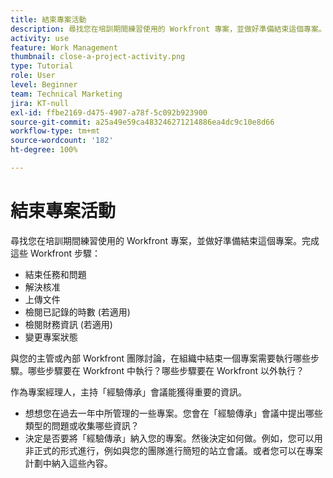 ```yaml
---
title: 結束專案活動
description: 尋找您在培訓期間練習使用的 Workfront 專案，並做好準備結束這個專案。
activity: use
feature: Work Management
thumbnail: close-a-project-activity.png
type: Tutorial
role: User
level: Beginner
team: Technical Marketing
jira: KT-null
exl-id: ffbe2169-d475-4907-a78f-5c092b923900
source-git-commit: a25a49e59ca483246271214886ea4dc9c10e8d66
workflow-type: tm+mt
source-wordcount: '182'
ht-degree: 100%

---
```


# 結束專案活動

尋找您在培訓期間練習使用的 Workfront 專案，並做好準備結束這個專案。完成這些 Workfront 步驟：

* 結束任務和問題
* 解決核准
* 上傳文件
* 檢閱已記錄的時數 (若適用)
* 檢閱財務資訊 (若適用)
* 變更專案狀態

與您的主管或內部 Workfront 團隊討論，在組織中結束一個專案需要執行哪些步驟。哪些步驟要在 Workfront 中執行？哪些步驟要在 Workfront 以外執行？

作為專案經理人，主持「經驗傳承」會議能獲得重要的資訊。

* 想想您在過去一年中所管理的一些專案。您會在「經驗傳承」會議中提出哪些類型的問題或收集哪些資訊？
* 決定是否要將「經驗傳承」納入您的專案。然後決定如何做。例如，您可以用非正式的形式進行，例如與您的團隊進行簡短的站立會議。或者您可以在專案計劃中納入這些內容。
